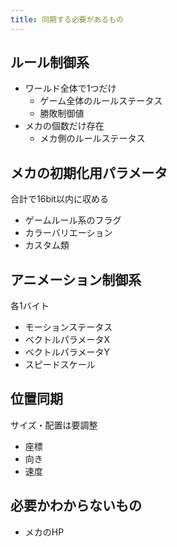 ```yaml
---
title: 同期する必要があるもの
---
```


## ルール制御系
* ワールド全体で1つだけ
    * ゲーム全体のルールステータス
    * 勝敗制御値
* メカの個数だけ存在
    * メカ側のルールステータス

## メカの初期化用パラメータ
合計で16bit以内に収める
* ゲームルール系のフラグ
* カラーバリエーション
* カスタム類

## アニメーション制御系
各1バイト
* モーションステータス
* ベクトルパラメータX
* ベクトルパラメータY
* スピードスケール

## 位置同期
サイズ・配置は要調整
* 座標
* 向き
* 速度

## 必要かわからないもの
* メカのHP
